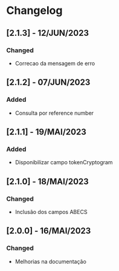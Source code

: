 # Changelog

## [2.1.3] - 12/JUN/2023
### Changed
- Correcao da mensagem de erro

## [2.1.2] - 07/JUN/2023
### Added
- Consulta por reference number

## [2.1.1] - 19/MAI/2023
### Added
- Disponibilizar campo tokenCryptogram

## [2.1.0] - 18/MAI/2023
### Changed
- Inclusão dos campos ABECS

## [2.0.0] - 16/MAI/2023
### Changed
- Melhorias na documentação
